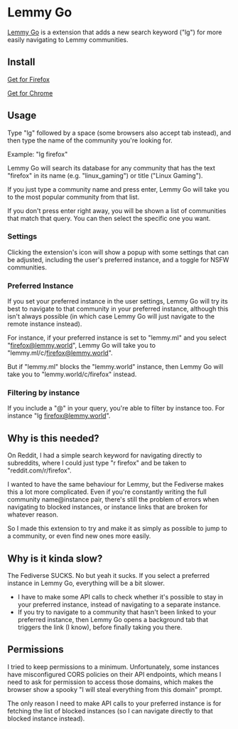 # Lemmy Go

[Lemmy Go](https://lemmy.raicuparta.com) is a extension that adds a new search keyword ("lg") for more easily navigating to Lemmy communities.

## Install

[Get for Firefox](https://addons.mozilla.org/firefox/addon/lemmy-go/)

[Get for Chrome](https://chrome.google.com/webstore/detail/lemmy-go/amgdefojimfhhbdphmlbljkgohoeldaf)

## Usage

Type "lg" followed by a space (some browsers also accept tab instead), and then type the name of the community you're looking for.

Example: "lg firefox"

Lemmy Go will search its database for any community that has the text "firefox" in its name (e.g. "linux_gaming") or title ("Linux Gaming").

If you just type a community name and press enter, Lemmy Go will take you to the most popular community from that list.

If you don't press enter right away, you will be shown a list of communities that match that query. You can then select the specific one you want.

### Settings

Clicking the extension's icon will show a popup with some settings that can be adjusted, including the user's preferred instance, and a toggle for NSFW communities.

### Preferred Instance

If you set your preferred instance in the user settings, Lemmy Go will try its best to navigate to that community in your preferred instance, although this isn't always possible (in which case Lemmy Go will just navigate to the remote instance instead).

For instance, if your preferred instance is set to "lemmy.ml" and you select "firefox@lemmy.world", Lemmy Go will take you to "lemmy.ml/c/firefox@lemmy.world".

But if "lemmy.ml" blocks the "lemmy.world" instance, then Lemmy Go will take you to "lemmy.world/c/firefox" instead.

### Filtering by instance

If you include a "@" in your query, you're able to filter by instance too. For instance "lg firefox@lemmy.world".

## Why is this needed?

On Reddit, I had a simple search keyword for navigating directly to subreddits, where I could just type "r firefox" and be taken to "reddit.com/r/firefox".

I wanted to have the same behaviour for Lemmy, but the Fediverse makes this a lot more complicated. Even if you're constantly writing the full community name@instance pair, there's still the problem of errors when navigating to blocked instances, or instance links that are broken for whatever reason.

So I made this extension to try and make it as simply as possible to jump to a community, or even find new ones more easily.

## Why is it kinda slow?

The Fediverse SUCKS. No but yeah it sucks. If you select a preferred instance in Lemmy Go, everything will be a bit slower.

- I have to make some API calls to check whether it's possible to stay in your preferred instance, instead of navigating to a separate instance.
- If you try to navigate to a community that hasn't been linked to your preferred instance, then Lemmy Go opens a background tab that triggers the link (I know), before finally taking you there.

## Permissions

I tried to keep permissions to a minimum. Unfortunately, some instances have misconfigured CORS policies on their API endpoints, which means I need to ask for permission to access those domains, which makes the browser show a spooky "I will steal everything from this domain" prompt.

The only reason I need to make API calls to your preferred instance is for fetching the list of blocked instances (so I can navigate directly to that blocked instance instead).
